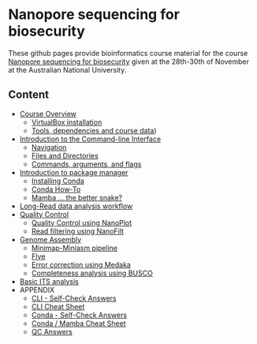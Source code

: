 # Nanopore sequencing for biosecurity

These github pages provide bioinformatics course material for the course [Nanopore sequencing for biosecurity](https://cba.anu.edu.au/news-events/events/nanopore-sequencing-biosecurity) given
at the 28th-30th of November at the Australian National University.

## Content
 * [Course Overview](ENV.md)
   * [VirtualBox installation](VM.md)
   * [Tools, dependencies and course data](DATA.md))
 * [Introduction to the Command-line Interface](INTRO_1.md)
   * [Navigation](INTRO_2.md)
   * [Files and Directories](INTRO_3.md)
   * [Commands, arguments, and flags](INTRO_4.md)
 * [Introduction to package manager](CONDA_1.md)
   * [Installing Conda](CONDA_2.md)
   * [Conda How-To](CONDA_3.md)
   * [Mamba ... the better snake?](Conda_4.md)
 * [Long-Read data analysis workflow](OVER_1.md)
 * [Quality Control](QC.md)
   * [Quality Control using NanoPlot](QC_N.md)
   * [Read filtering using NanoFilt](QC_F.md)
 * [Genome Assembly](ASS.md)
   * [Minimap-Miniasm pipeline](ASS_M.md)
   * [Flye](ASS_F.md)
   * [Error correction using Medaka](ERR_M.md)
   * [Completeness analysis using BUSCO](BUSC.md)
 * [Basic ITS analysis](ITS.md)
 * APPENDIX
   * [CLI - Self-Check Answers](INTRO-ANS.md)
   * [CLI Cheat Sheet](CLI-CS.md)
   * [Conda - Self-Check Answers](CONDA-ANS.md)
   * [Conda / Mamba Cheat Sheet](CON-CS.md)
   * [QC Answers](QC_ANS.md)

